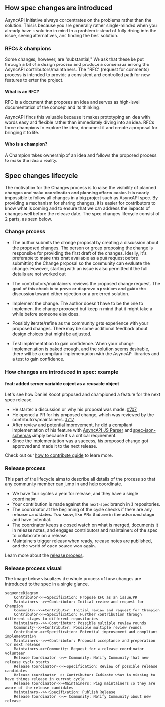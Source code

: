 
## How spec changes are introduced
AsyncAPI Initiative always concentrates on the problems rather than the solution. This is because you are generally rather single-minded when you already have a solution in mind to a problem instead of fully diving into the issue, seeing alternatives, and finding the best solution. 

### RFCs & champions
Some changes, however, are "substantial," We ask that these be put through a bit of a design process and produce a consensus among the AsyncAPI contributors/maintainers. The "RFC" (request for comments) process is intended to provide a consistent and controlled path for new features to enter the project.

#### What is an RFC? 
RFC is a document that proposes an idea and serves as high-level documentation of the concept and its thinking.

AsyncAPI finds this valuable because it makes prototyping an idea with words easy and flexible rather than immediately diving into an idea. RFCs force champions to explore the idea, document it and create a proposal for bringing it to life.

#### Who is a champion?
A Champion takes ownership of an idea and follows the proposed process to make the idea a reality.

## Spec changes lifecycle
The motivation for the Changes process is to raise the visibility of planned changes and make coordination and planning efforts easier. It is nearly impossible to follow all changes in a big project such as AsyncAPI spec. By providing a mechanism for sharing changes, it is easier for contributors to know what is coming and to ensure that we can address the impacts of changes well before the release date. The spec changes lifecycle consist of 2 parts, as seen below.

### Change process

- The author submits the change proposal by creating a discussion about the proposed changes. The person or group proposing the change is responsible for providing the first draft of the changes. Ideally, it's preferable to make this draft available as a pull request before submitting the Change proposal so the community can evaluate the change. However, starting with an issue is also permitted if the full details are not worked out.

- The contributors/maintainers reviews the proposed change request. The goal of this check is to prove or disprove a problem and guide the discussion toward either rejection or a preferred solution. 

- Implement the change. The author doesn't have to be the one to implement the change proposed but keep in mind that it might take a while before someone else does.

- Possibly iterate/refine as the community gets experience with your proposed changes. There may be some additional feedback about design choices that might be adjusted.

- Test implementation to gain confidence. When your change implementation is baked enough, and the solution seems desirable, there will be a compliant implementation with the AsyncAPI libraries and a test to gain confidence.

### How changes are introduced in spec: example

#### feat: added server variable object as a reusable object
Let's see how Daniel Kocot proposed and championed a feature for the next spec release. 
- He started a discussion on why his proposal was made.  [#707](https://github.com/asyncapi/spec/issues/707)
- He opened a PR for his proposed change, which was reviewed by the contributors/maintainers. [#717](https://github.com/asyncapi/spec/pull/717)
- After review and potential improvement, he did a compliant implementation of his feature with [AsyncAPI JS Parser](https://www.github.com/asyncapi/parser-js) and [spec-json-schemas](https://github.com/asyncapi/spec-json-schemas/pull/250) simply because it's a critical requirement.
- Since the implementation was a success, his proposed change got approved and made it to the next release.

Check out our [how to contribute guide](https://github.com/asyncapi/spec/blob/master/CONTRIBUTING.md) to learn more.

### Release process 
This part of the lifecycle aims to describe all details of the process so that any community member can jump in and help coordinate.

- We have four cycles a year for release, and they have a single coordinator.
-  Your contribution is made against the `next-spec` branch in 3 repositories.
- The coordinator at the beginning of the cycle checks if there are any release candidates. You know, like PRs that are in the advanced stage and have potential.
- The coordinator keeps a closed watch on what is merged, documents it in release notes, and engages contributors and maintainers of the spec to collaborate on a release.
- Maintainers trigger release when ready, release notes are published, and the world of open source won again.

Learn more about the [release process](https://github.com/asyncapi/spec/blob/master/RELEASE_PROCESS.md#what). 

### Release process visual
The image below visualizes the whole process of how changes are introduced to the spec in a single glance. 

```mermaid
sequenceDiagram
    Contributor->>+Specification: Propose RFC as an issue/PR
    Maintainers-->>+Contributor: Initial review and request for Champion
    Community-->>+Contributor: Initial review and request for Champion
    Contributor->>+Specification: Further contribution through different stages to different repositories
    Maintainers-->>+Contributor: Possible multiple review rounds
    Community-->>+Contributor: Possible multiple review rounds
    Contributor->>+Specification: Potential improvement and compliant implementation
    Maintainers-->>+Contributor: Proposal acceptance and preperation for next release
    Maintainers->>+Community: Request for a release coordinator volunteer
    Release Coordinator ->>+ Community: Notify Community that new release cycle starts
    Release Coordinator-->>+Specification: Review of possible release candidates
    Release Coordinator-->>+Contributor: Indicate what is missing to have things release in current cycle
    Release Coordinator->>+Maintainers: Ping maintainers so they are aware of the release candidates
    Maintainers-->>+Specification: Publish Release
    Release Coordinator ->>+ Community: Notify Community about new release
```

